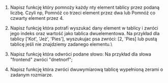 1. Napisz funkcję który pomnoży każdy nty element tablicy przez podaną liczbę.
   Czyli np, Pomnóż co trzeci element przez dwa lub Pomnóż co czwarty element przez 4.

2. Napisz funkcję która potrafi wyszukać dany element w tablicy i zwróci jego indeks oraz wartość jako tablica dwuelementowa.
   Na przykład dla tablicy ['Kot', 'Jeż', 'Pies'], wyszukujac psa zwróci: [2, 'Pies] lub pustą tablicę jeśli nie znajdziemy zadanego elementu.\

3. Napisz funkcję która odwróci podane słowo: Na przykład dla słowa "frontend" zwróci "dnetnorf";

4. Napisz funkcję która zwróci dwuwymiarową tablicę wypełnioną zerami o zadanym rozmiarze.
